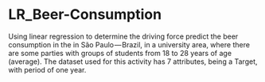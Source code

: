# LR_Beer-Consumption
Using linear regression to determine the driving force predict the beer consumption in the  in São Paulo — Brazil, in a university area, where there are some parties with groups of students from 18 to 28 years of age (average). The dataset used for this activity has 7 attributes, being a Target, with period of one year.
